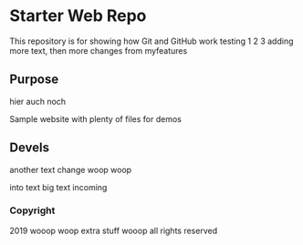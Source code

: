 # Starter Web Repo

This repository is for showing how Git and GitHub work
testing 1 2 3 adding more text, then
more changes from myfeatures

## Purpose
hier auch noch

Sample website with plenty of files for demos

## Devels

another text change woop woop

into text
big text incoming

### Copyright

2019 wooop woop
extra stuff wooop all rights reserved